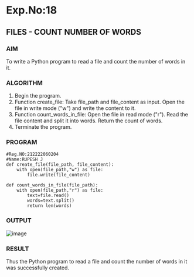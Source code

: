 # Exp.No:18  
## FILES -  COUNT NUMBER OF WORDS 

### AIM  

To write a Python program to read a file and count the number of words in it.

### ALGORITHM

1. Begin the program.  
2. Function create_file:
   Take file_path and file_content as input.
   Open the file in write mode ("w") and write the content to it.
3. Function count_words_in_file:
   Open the file in read mode ("r").
   Read the file content and split it into words.
   Return the count of words.  
4. Terminate the program.

### PROGRAM

```
#Reg.NO:212222060204
#Name:RUPESH J
def create_file(file_path, file_content):
    with open(file_path,"w") as file:
        file.write(file_content)

def count_words_in_file(file_path):
    with open(file_path,"r") as file:
        text=file.read()
        words=text.split()
        return len(words)

```

### OUTPUT

![image](https://github.com/user-attachments/assets/32a1cdc5-86d9-49af-b229-99a46ae991f1)

### RESULT

Thus the Python program to read a file and count the number of words in it was successfully created.
